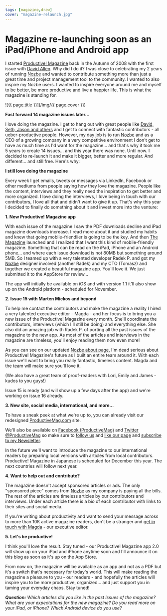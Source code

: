 ```yaml
---
tags: [magazine,draw]
cover: "magazine-relaunch.jpg"
---
```


# Magazine re-launching soon as an iPad/iPhone and Android app

I started [Productive! Magazine][p] back in the Autumn of 2008 with the first issue with [David Allen](http://twitter.com/gtdguy). Why did I do it? I was close to celebrating my 2 years of running [Nozbe][n] and wanted to contribute something more than just a great time and project management tool to the community. I wanted to also inspire my Nozbe users. I wanted to inspire everyone around me and myself to be better, be more productive and live a happier life. This is what the magazine is standing for.

<!--More-->

![{{ page.title }}](/img/{{ page.cover }})

**Fast forward 14 magazine issues later...**

I love doing the magazine. I get to hang out with great people like [David, Seth, Jason and others](https://sliwinski.com/interviews) and I get to connect with fantastic contributors - all ueber-productive people. However, my day job is to run [Nozbe][n] and as a CEO of a growing company in a very competitive environment I don't get to have as much time as I'd want for the magazine... and that's why it took me 5 years to create 14 issues... and this year there was none. Until now. I decided to re-launch it and make it bigger, better and more regular. And different... and still free. Here's why:



**I still love doing the magazine**

Every week I get emails, tweets or messages via LinkedIn, Facebook or other mediums from people saying how they love the magazine. People like the content, interviews and they really need the inspiration to get better and more organized. I love doing the interviews, I love being in touch with our contributors, I love all that and didn't want to give it up. That's why this year I decided to finally do something about it and invest more into the venture:

**1. New Productive! Magazine app**

With each issue of the magazine I saw the PDF downloads decline and iPad magazine downloads increase. I read more about it and studied my habits and knew that going mobile-friendlier is going to be the key. And then [The Magazine](http://the-magazine.org) launched and I realized that I want this kind of mobile-friendly magazine. Something that can be read on the iPad, iPhone and an Android phone... and where each issue download is not 80MB but something around 5MB. So I teamed up with a very talented developer Radek P. and got my [Nozbe][n] designer involved (another Radek) and my CTO (Tomasz) and together we created a beautiful magazine app. You'll love it. We just submitted it to the AppStore for review...

The app will initially be available on iOS and with version 1.1 it'll also show up on the Android platform - scheduled for November.

**2. Issue 15 with Marten Mickos and beyond**

To help me contact the contributors and make the magazine a reality I hired a very talented executive editor - Magda - and her focus is to bring you a new issue of the Productive! Magazine every month. She'll coordinate the contributors, interviews (which I'll still be doing) and everything else. She also did an amazing job with Radek P. of porting all the past issues of the magazine to the new app. As most of the articles and interviews in the magazine are timeless, you'll enjoy reading them now even more!

As you can see on our updated [Nozbe about page][na], I'm dead serious about Productive! Magazine's future as I built an entire team around it. With each issue we'll want to bring you really fantastic, timeless content. Magda and the team will make sure you'll love it.

(We also have a great team of proof-readers with Lori, Emily and James - kudos to you guys!)

Issue 15 is ready (and will show up a few days after the app) and we're working on issue 16 already.

**3. New site, social media, international, and more...**

To have a sneak peek at what we're up to, you can already visit our redesigned [ProductiveMag.com][p] site.
 
We'll also be available on [Facebook (ProductiveMag)][pf] and [Twitter @ProductiveMag][pt] so make sure to [follow us][pt] and [like our page][pf] and [subscribe to my Newsletter][mn].

In the future we'll want to introduce the magazine to our international readers by preparing local versions with articles from local contributors. Productive! Magazine in Japanese is scheduled for December this year. The next countries will follow next year.

**4. Want to help out and contribute?**

The magazine doesn't accept sponsored articles or ads. The only "sponsored piece" comes from [Nozbe][n] as my company is paying all the bills. The rest of the articles are timeless articles by our contributors and interviews. Under each article there is a bio of each contributor with links to their sites and social media.

If you're writing about productivity and want to send your message across to more than 10K active magazine readers, don't be a stranger and [get in touch with Magda][email] - our executive editor.

**5. Let's be productive!**

I think you'll love the result. Stay tuned - our Productive! Magazine app 2.0 will show up on your iPad and iPhone anytime soon and I'll announce it on this blog as soon as it's up on the App Store.

From now on, the magazine will be available as an app and not as a PDF but it's a switch that's necessary for today's world. This will make reading the magazine a pleasure to you - our readers - and hopefully the articles will inspire you to be more productive, organized... and just support you in taming your everyday chaos. Stay tuned!

***Question:** Which articles did you like in the past issues of the magazine? What are your expectations for the new magazine? Do you read more on your iPad, or iPhone? Which Android device do you use?*

[n]: http://www.nozbe.com/
[ns]: http://www.nozbe.com/signup
[na]: http://www.nozbe.com/about
[p]: http://www.productivemag.com/
[s]: http://www.michaelsliwinski.com/productive_show
[t]: http://twitter.com/MSliwinski
[i]: http://www.michaelsliwinski.com/tag/ipadonly
[e]: http://www.michaelsliwinski.com/how-i-use-evernote
[d]: http://db.tt/kD7Liux
[mn]: http://www.michaelsliwinski.com/newsletter
[email]: mailto:editor@productivemagazine.com
[pf]: http://www.facebook.com/ProductiveMag
[pt]: http://twitter.com/ProductiveMag

[n]: https://michael.gratis/nozbe